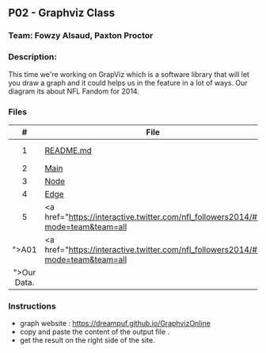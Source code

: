 ## P02 - Graphviz Class    
### Team: Fowzy Alsaud, Paxton Proctor

### Description:
This time we're working on GrapViz which is a software library that will let you draw a graph and it could helps us in the feature in a lot of ways. Our diagram its about NFL Fandom for 2014.

### Files

|   #   | File     | Description                      |
| :---: | -------- | -------------------------------- |
|   1   | [README.md](README.md)</a> | Read me file. |
|   2   | [Main](main.cpp)</a> | Main file. |
|   3   | [Node](Node.h)</a> | Node class. |
|   4   | [Edge](Edge.h)</a> | Edge class. |
|   5   | <a href="https://interactive.twitter.com/nfl_followers2014/#?mode=team&team=all
">A01</a>     | <a href="https://interactive.twitter.com/nfl_followers2014/#?mode=team&team=all
">Our Data.</a>      |



### Instructions

- graph website : https://dreampuf.github.io/GraphvizOnline
- copy and paste the content of the output file .
- get the result on the right side of the site.
